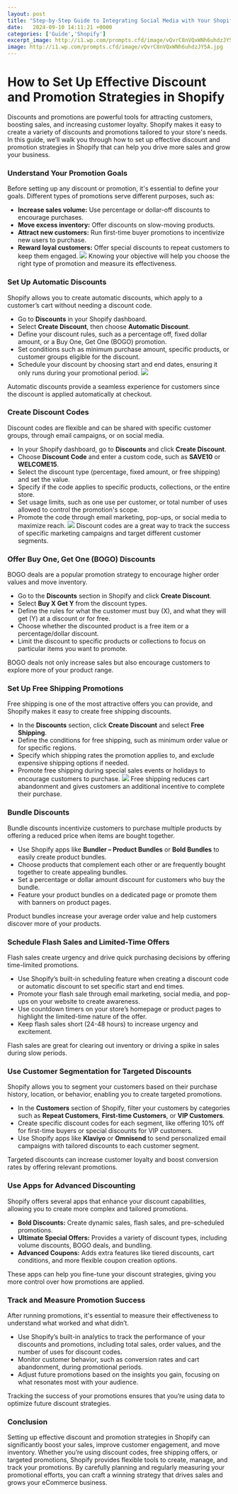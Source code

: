 ```yaml
---
layout: post
title: "Step-by-Step Guide to Integrating Social Media with Your Shopify Store"
date:   2024-09-10 14:11:21 +0000
categories: ['Guide','Shopify']
excerpt_image: http://i1.wp.com/prompts.cfd/image/vQvrC8nVQxWNh6uhdzJY5A.jpg
image: http://i1.wp.com/prompts.cfd/image/vQvrC8nVQxWNh6uhdzJY5A.jpg
---
```

# How to Set Up Effective Discount and Promotion Strategies in Shopify

Discounts and promotions are powerful tools for attracting customers, boosting sales, and increasing customer loyalty. Shopify makes it easy to create a variety of discounts and promotions tailored to your store's needs. In this guide, we’ll walk you through how to set up effective discount and promotion strategies in Shopify that can help you drive more sales and grow your business.

### Understand Your Promotion Goals

Before setting up any discount or promotion, it's essential to define your goals. Different types of promotions serve different purposes, such as:

- **Increase sales volume:** Use percentage or dollar-off discounts to encourage purchases.
- **Move excess inventory:** Offer discounts on slow-moving products.
- **Attract new customers:** Run first-time buyer promotions to incentivize new users to purchase.
- **Reward loyal customers:** Offer special discounts to repeat customers to keep them engaged.
![](http://i1.wp.com/prompts.cfd/image/vQvrC8nVQxWNh6uhdzJY5A.jpg)
Knowing your objective will help you choose the right type of promotion and measure its effectiveness.

### Set Up Automatic Discounts

Shopify allows you to create automatic discounts, which apply to a customer’s cart without needing a discount code.

- Go to **Discounts** in your Shopify dashboard.
- Select **Create Discount**, then choose **Automatic Discount**.
- Define your discount rules, such as a percentage off, fixed dollar amount, or a Buy One, Get One (BOGO) promotion.
- Set conditions such as minimum purchase amount, specific products, or customer groups eligible for the discount.
- Schedule your discount by choosing start and end dates, ensuring it only runs during your promotional period.
![](https://i1.wp.com/prompts.cfd/image/6xmsyagRRLu7Jfki97iBcg.jpg)

Automatic discounts provide a seamless experience for customers since the discount is applied automatically at checkout.

### Create Discount Codes

Discount codes are flexible and can be shared with specific customer groups, through email campaigns, or on social media.

- In your Shopify dashboard, go to **Discounts** and click **Create Discount**.
- Choose **Discount Code** and enter a custom code, such as **SAVE10** or **WELCOME15**.
- Select the discount type (percentage, fixed amount, or free shipping) and set the value.
- Specify if the code applies to specific products, collections, or the entire store.
- Set usage limits, such as one use per customer, or total number of uses allowed to control the promotion's scope.
- Promote the code through email marketing, pop-ups, or social media to maximize reach.
![](https://i1.wp.com/prompts.cfd/image/6jArnMYXTA-67LIMxFz-WQ.jpg)
Discount codes are a great way to track the success of specific marketing campaigns and target different customer segments.

### Offer Buy One, Get One (BOGO) Discounts

BOGO deals are a popular promotion strategy to encourage higher order values and move inventory.

- Go to the **Discounts** section in Shopify and click **Create Discount**.
- Select **Buy X Get Y** from the discount types.
- Define the rules for what the customer must buy (X), and what they will get (Y) at a discount or for free.
- Choose whether the discounted product is a free item or a percentage/dollar discount.
- Limit the discount to specific products or collections to focus on particular items you want to promote.

BOGO deals not only increase sales but also encourage customers to explore more of your product range.

### Set Up Free Shipping Promotions

Free shipping is one of the most attractive offers you can provide, and Shopify makes it easy to create free shipping discounts.

- In the **Discounts** section, click **Create Discount** and select **Free Shipping**.
- Define the conditions for free shipping, such as minimum order value or for specific regions.
- Specify which shipping rates the promotion applies to, and exclude expensive shipping options if needed.
- Promote free shipping during special sales events or holidays to encourage customers to purchase.
![](https://i1.wp.com/prompts.cfd/image/GnjLvZm-QkiYsmoYnyVC_g.jpg)
Free shipping reduces cart abandonment and gives customers an additional incentive to complete their purchase.

### Bundle Discounts

Bundle discounts incentivize customers to purchase multiple products by offering a reduced price when items are bought together.

- Use Shopify apps like **Bundler – Product Bundles** or **Bold Bundles** to easily create product bundles.
- Choose products that complement each other or are frequently bought together to create appealing bundles.
- Set a percentage or dollar amount discount for customers who buy the bundle.
- Feature your product bundles on a dedicated page or promote them with banners on product pages.

Product bundles increase your average order value and help customers discover more of your products.

### Schedule Flash Sales and Limited-Time Offers

Flash sales create urgency and drive quick purchasing decisions by offering time-limited promotions.

- Use Shopify’s built-in scheduling feature when creating a discount code or automatic discount to set specific start and end times.
- Promote your flash sale through email marketing, social media, and pop-ups on your website to create awareness.
- Use countdown timers on your store’s homepage or product pages to highlight the limited-time nature of the offer.
- Keep flash sales short (24-48 hours) to increase urgency and excitement.

Flash sales are great for clearing out inventory or driving a spike in sales during slow periods.

### Use Customer Segmentation for Targeted Discounts

Shopify allows you to segment your customers based on their purchase history, location, or behavior, enabling you to create targeted promotions.

- In the **Customers** section of Shopify, filter your customers by categories such as **Repeat Customers**, **First-time Customers**, or **VIP Customers**.
- Create specific discount codes for each segment, like offering 10% off for first-time buyers or special discounts for VIP customers.
- Use Shopify apps like **Klaviyo** or **Omnisend** to send personalized email campaigns with tailored discounts to each customer segment.

Targeted discounts can increase customer loyalty and boost conversion rates by offering relevant promotions.

### Use Apps for Advanced Discounting

Shopify offers several apps that enhance your discount capabilities, allowing you to create more complex and tailored promotions.

- **Bold Discounts:** Create dynamic sales, flash sales, and pre-scheduled promotions.
- **Ultimate Special Offers:** Provides a variety of discount types, including volume discounts, BOGO deals, and bundling.
- **Advanced Coupons:** Adds extra features like tiered discounts, cart conditions, and more flexible coupon creation options.

These apps can help you fine-tune your discount strategies, giving you more control over how promotions are applied.

### Track and Measure Promotion Success

After running promotions, it's essential to measure their effectiveness to understand what worked and what didn’t.

- Use Shopify’s built-in analytics to track the performance of your discounts and promotions, including total sales, order values, and the number of uses for discount codes.
- Monitor customer behavior, such as conversion rates and cart abandonment, during promotional periods.
- Adjust future promotions based on the insights you gain, focusing on what resonates most with your audience.

Tracking the success of your promotions ensures that you’re using data to optimize future discount strategies.

### Conclusion

Setting up effective discount and promotion strategies in Shopify can significantly boost your sales, improve customer engagement, and move inventory. Whether you’re using discount codes, free shipping offers, or targeted promotions, Shopify provides flexible tools to create, manage, and track your promotions. By carefully planning and regularly measuring your promotional efforts, you can craft a winning strategy that drives sales and grows your eCommerce business.
